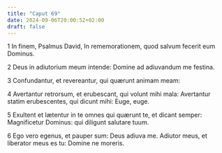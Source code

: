 ```yaml
---
title: "Caput 69"
date: 2024-09-06T20:00:52+02:00
draft: false
---
```



1 In finem, Psalmus David, In rememorationem, quod salvum fecerit eum Dominus.

2 Deus in adiutorium meum intende: Domine ad adiuvandum me festina.

3 Confundantur, et revereantur, qui quærunt animam meam:

4 Avertantur retrorsum, et erubescant, qui volunt mihi mala: Avertantur statim erubescentes, qui dicunt mihi: Euge, euge.

5 Exultent et lætentur in te omnes qui quærunt te, et dicant semper: Magnificetur Dominus: qui diligunt salutare tuum.

6 Ego vero egenus, et pauper sum: Deus adiuva me. Adiutor meus, et liberator meus es tu: Domine ne moreris.

